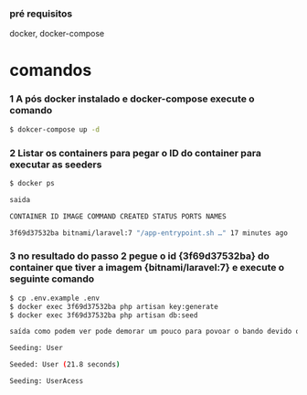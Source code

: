
### pré requisitos

docker, docker-compose

  

# comandos

### 1 A pós docker instalado e docker-compose execute o comando

```sh
$ dokcer-compose up -d
```

### 2 Listar os containers para pegar o ID do container para executar as seeders

```sh
$ docker ps
```

```sh
saida

CONTAINER ID IMAGE COMMAND CREATED STATUS PORTS NAMES

3f69d37532ba bitnami/laravel:7 "/app-entrypoint.sh …" 17 minutes ago
```

### 3 no resultado do passo 2 pegue o id {3f69d37532ba} do container que tiver a imagem {bitnami/laravel:7} e execute o seguinte comando

```sh
$ cp .env.example .env
$ docker exec 3f69d37532ba php artisan key:generate
$ docker exec 3f69d37532ba php artisan db:seed
```
```sh
saída como podem ver pode demorar um pouco para povoar o bando devido o volume de dados

Seeding: User

Seeded: User (21.8 seconds)

Seeding: UserAcess
```

